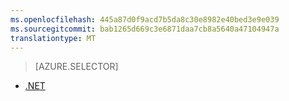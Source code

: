```yaml
---
ms.openlocfilehash: 445a87d0f9acd7b5da8c30e8982e40bed3e9e039
ms.sourcegitcommit: bab1265d669c3e6871daa7cb8a5640a47104947a
translationtype: MT
---
```

> [AZURE.SELECTOR]
- [.NET](../articles/media-services/media-services-encode-with-premium-workflow.md)
